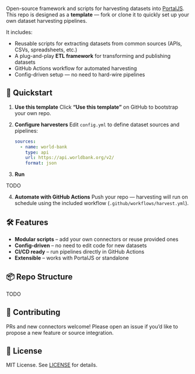 Open-source framework and scripts for harvesting datasets into [PortalJS](https://portaljs.com).
This repo is designed as a **template** — fork or clone it to quickly set up your own dataset harvesting pipelines.

It includes:

* Reusable scripts for extracting datasets from common sources (APIs, CSVs, spreadsheets, etc.)
* A plug-and-play **ETL framework** for transforming and publishing datasets
* GitHub Actions workflow for automated harvesting
* Config-driven setup — no need to hard-wire pipelines

## 🚀 Quickstart

1. **Use this template**
   Click **“Use this template”** on GitHub to bootstrap your own repo.

2. **Configure harvesters**
   Edit `config.yml` to define dataset sources and pipelines:

   ```yaml
   sources:
     - name: world-bank
       type: api
       url: https://api.worldbank.org/v2/
       format: json
   ```

3. **Run**

TODO

4. **Automate with GitHub Actions**
   Push your repo — harvesting will run on schedule using the included workflow (`.github/workflows/harvest.yml`).

## 🛠 Features

* **Modular scripts** – add your own connectors or reuse provided ones
* **Config-driven** – no need to edit code for new datasets
* **CI/CD ready** – run pipelines directly in GitHub Actions
* **Extensible** – works with PortalJS or standalone

## 📦 Repo Structure

TODO

## 🤝 Contributing

PRs and new connectors welcome!
Please open an issue if you’d like to propose a new feature or source integration.

## 📄 License

MIT License. See [LICENSE](./LICENSE) for details.

